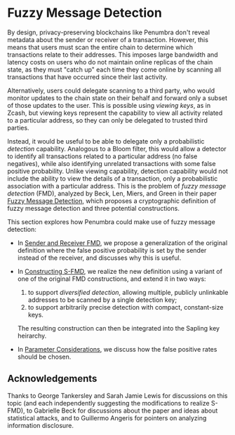 # Fuzzy Message Detection

By design, privacy-preserving blockchains like Penumbra don't reveal metadata
about the sender or receiver of a transaction.  However, this means that users
must scan the entire chain to determine which transactions relate to their
addresses.  This imposes large bandwidth and latency costs on users who do not
maintain online replicas of the chain state, as they must "catch up" each time
they come online by scanning all transactions that have occurred since their
last activity.

Alternatively, users could delegate scanning to a third party, who would monitor
updates to the chain state on their behalf and forward only a subset of those
updates to the user.  This is possible using *viewing keys*, as in Zcash, but
viewing keys represent the capability to view all activity related to a
particular address, so they can only be delegated to trusted third parties.

Instead, it would be useful to be able to delegate only a probabilistic
*detection* capability.  Analogous to a Bloom filter, this would allow a
detector to identify all transactions related to a particular address (no false
negatives), while also identifying unrelated transactions with some false
positive probability.  Unlike viewing capability, detection capability would not
include the ability to view the details of a transaction, only a probabilistic
association with a particular address.  This is the problem of *fuzzy message
detection* (FMD), analyzed by Beck, Len, Miers, and Green in their paper [Fuzzy
Message Detection][fmd-paper], which proposes a cryptographic definition of
fuzzy message detection and three potential constructions.

This section explores how Penumbra could make use of fuzzy message detection:

* In [Sender and Receiver FMD](./fmd/sender-receiver.md), we propose a
generalization of the original definition where the false positive probability
is set by the sender instead of the receiver, and discusses why this is useful.

* In [Constructing S-FMD](./fmd/construction.md), we realize the new definition
using a variant of one of the original FMD constructions, and extend it in two
ways:
    1. to support *diversified detection*, allowing multiple, publicly
    unlinkable addresses to be scanned by a single detection key; 
    2. to support arbitrarily precise detection with compact, constant-size keys.  

    The resulting construction can then be integrated into the Sapling key heirarchy.

* In [Parameter Considerations](./fmd/considerations.md), we discuss how the
false positive rates should be chosen.

## Acknowledgements

Thanks to George Tankersley and Sarah Jamie Lewis for discussions on this topic
(and each independently suggesting the modifications to realize S-FMD), to
Gabrielle Beck for discussions about the paper and ideas about statistical
attacks, and to Guillermo Angeris for pointers on analyzing information disclosure.

[fmd-paper]: https://eprint.iacr.org/2021/089
